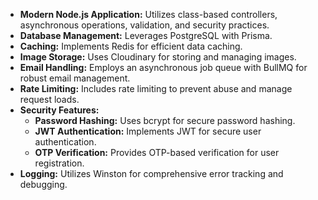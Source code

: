 - **Modern Node.js Application:** Utilizes class-based controllers, asynchronous operations, validation, and security practices.
- **Database Management:** Leverages PostgreSQL with Prisma.
- **Caching:** Implements Redis for efficient data caching.
- **Image Storage:** Uses Cloudinary for storing and managing images.
- **Email Handling:** Employs an asynchronous job queue with BullMQ for robust email management.
- **Rate Limiting:** Includes rate limiting to prevent abuse and manage request loads.
- **Security Features:**
  - **Password Hashing:** Uses bcrypt for secure password hashing.
  - **JWT Authentication:** Implements JWT for secure user authentication.
  - **OTP Verification:** Provides OTP-based verification for user registration.
- **Logging:** Utilizes Winston for comprehensive error tracking and debugging.
